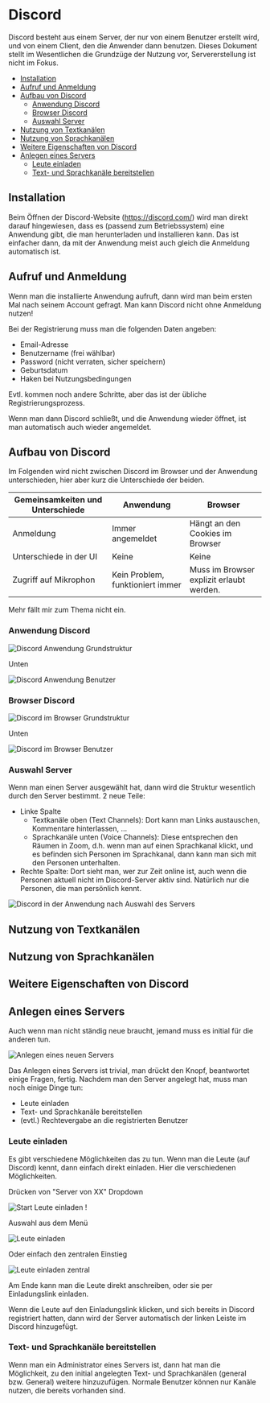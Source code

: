 # Discord

Discord besteht aus einem Server, der nur von einem Benutzer erstellt wird, und von einem Client, den die Anwender dann benutzen. Dieses Dokument stellt im Wesentlichen die Grundzüge der Nutzung vor, Servererstellung ist nicht im Fokus.

* [Installation](#installation)
* [Aufruf und Anmeldung](#aufruf-und-anmeldung)
* [Aufbau von Discord](#aufbau-von-discord)
  * [Anwendung Discord](#anwendung-discord)
  * [Browser Discord](#browser-discord)
  * [Auswahl Server](#auswahl-server)
* [Nutzung von Textkanälen](#nutzung-von-textkanälen)
* [Nutzung von Sprachkanälen](#nutzung-von-sprachkanälen)
* [Weitere Eigenschaften von Discord](#weitere-eigenschaften-von-discord)
* [Anlegen eines Servers](#anlegen-eines-servers)
  * [Leute einladen](#leute-einladen)
  * [Text- und Sprachkanäle bereitstellen](#text--und-sprachkanäle-bereitstellen)

## Installation

Beim Öffnen der Discord-Website (https://discord.com/) wird man direkt darauf hingewiesen, dass es (passend zum Betriebssystem) eine Anwendung gibt, die man herunterladen und installieren kann. Das ist einfacher dann, da mit der Anwendung meist auch gleich die Anmeldung automatisch ist.

## Aufruf und Anmeldung

Wenn man die installierte Anwendung aufruft, dann wird man beim ersten Mal nach seinem Account gefragt. Man kann Discord nicht ohne Anmeldung nutzen!

Bei der Registrierung muss man die folgenden Daten angeben:

* Email-Adresse
* Benutzername (frei wählbar)
* Password (nicht verraten, sicher speichern)
* Geburtsdatum
* Haken bei Nutzungsbedingungen

Evtl. kommen noch andere Schritte, aber das ist der übliche Registrierungsprozess.

Wenn man dann Discord schließt, und die Anwendung wieder öffnet, ist man automatisch auch wieder angemeldet.

## Aufbau von Discord

Im Folgenden wird nicht zwischen Discord im Browser und der Anwendung unterschieden, hier aber kurz die Unterschiede der beiden.

| Gemeinsamkeiten und Unterschiede | Anwendung | Browser |
|----------------------------------|-----------|---------|
| Anmeldung | Immer angemeldet | Hängt an den Cookies im Browser |
| Unterschiede in der UI | Keine | Keine |
| Zugriff auf Mikrophon | Kein Problem, funktioniert immer | Muss im Browser explizit erlaubt werden. |

Mehr fällt mir zum Thema nicht ein.

### Anwendung Discord

![Discord Anwendung Grundstruktur](bilder/menu-discord-anwendung-top.png)

Unten

![Discord Anwendung Benutzer](bilder/menu-discord-anwendung-bottom.png)

### Browser Discord

![Discord im Browser Grundstruktur](bilder/menu-discord-browser-top.png)

Unten

![Discord im Browser Benutzer](bilder/menu-discord-browser-bottom.png)

### Auswahl Server

Wenn man einen Server ausgewählt hat, dann wird die Struktur wesentlich durch den Server bestimmt. 2 neue Teile:

* Linke Spalte
  * Textkanäle oben (Text Channels): Dort kann man Links austauschen, Kommentare hinterlassen, ...
  * Sprachkanäle unten (Voice Channels): Diese entsprechen den Räumen in Zoom, d.h. wenn man auf einen Sprachkanal klickt, und es befinden sich Personen im Sprachkanal, dann kann man sich mit den Personen unterhalten.
* Rechte Spalte: Dort sieht man, wer zur Zeit online ist, auch wenn die Personen aktuell nicht im Discord-Server aktiv sind. Natürlich nur die Personen, die man persönlich kennt.

![Discord in der Anwendung nach Auswahl des Servers](bilder/menu-discord-server.png)

## Nutzung von Textkanälen

## Nutzung von Sprachkanälen

## Weitere Eigenschaften von Discord

## Anlegen eines Servers

Auch wenn man nicht ständig neue braucht, jemand muss es initial für die anderen tun.

![Anlegen eines neuen Servers](bilder/neuer-server.png)

Das Anlegen eines Servers ist trivial, man drückt den Knopf, beantwortet einige Fragen, fertig. Nachdem man den Server angelegt hat, muss man noch einige Dinge tun:

* Leute einladen
* Text- und Sprachkanäle bereitstellen
* (evtl.) Rechtevergabe an die registrierten Benutzer

### Leute einladen

Es gibt verschiedene Möglichkeiten das zu tun. Wenn man die Leute (auf Discord) kennt, dann einfach direkt einladen. Hier die verschiedenen Möglichkeiten.

Drücken von "Server von XX" Dropdown

![Start Leute einladen](bilder/start-leute-einladen.png) !

Auswahl aus dem Menü

![Leute einladen](bilder/leute-einladen.png)

Oder einfach den zentralen Einstieg

![Leute einladen zentral](bilder/zentral-leute-einladen.png)

Am Ende kann man die Leute direkt anschreiben, oder sie per Einladungslink einladen.

Wenn die Leute auf den Einladungslink klicken, und sich bereits in Discord registriert hatten, dann wird der Server automatisch der linken Leiste im Discord hinzugefügt.

### Text- und Sprachkanäle bereitstellen

Wenn man ein Administrator eines Servers ist, dann hat man die Möglichkeit, zu den initial angelegten Text- und Sprachkanälen (general bzw. General) weitere hinzuzufügen. Normale Benutzer können nur Kanäle nutzen, die bereits vorhanden sind.